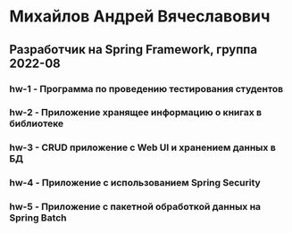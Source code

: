 # Михайлов Андрей Вячеславович  
## Разработчик на Spring Framework, группа 2022-08  
### hw-1 - Программа по проведению тестирования студентов
### hw-2 - Приложение хранящее информацию о книгах в библиотеке  
### hw-3 - CRUD приложение с Web UI и хранением данных в БД
### hw-4 - Приложение с использованием Spring Security
### hw-5 - Приложение с пакетной обработкой данных на Spring Batch